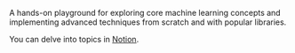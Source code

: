 A hands-on playground for exploring core machine learning concepts and implementing advanced techniques from scratch and with popular libraries.

You can delve into topics in [Notion](https://www.notion.so/ML-summer-2025-21bc870fdd0880f2b94af405b99282c0?source=copy_link).